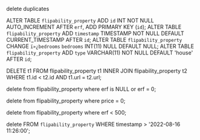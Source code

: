 delete duplicates

ALTER TABLE `flipability_property` ADD `id` INT NOT NULL AUTO_INCREMENT AFTER `erf`, ADD PRIMARY KEY (`id`);
ALTER TABLE `flipability_property` ADD `timestamp` TIMESTAMP NOT NULL DEFAULT CURRENT_TIMESTAMP AFTER `id`;
ALTER TABLE `flipability_property` CHANGE `ï»¿bedrooms` `bedrooms` INT(11) NULL DEFAULT NULL;
ALTER TABLE `flipability_property` ADD `type` VARCHAR(11) NOT NULL DEFAULT 'house' AFTER `id`;


DELETE t1 FROM flipability_property t1
INNER JOIN flipability_property t2
WHERE
t1.id < t2.id AND
t1.url = t2.url;

delete from flipability_property where erf is NULL or erf = 0;

delete from flipability_property where price = 0;

delete from flipability_property where erf < 500;

delete FROM `flipability_property` WHERE timestamp > '2022-08-16 11:26:00';


